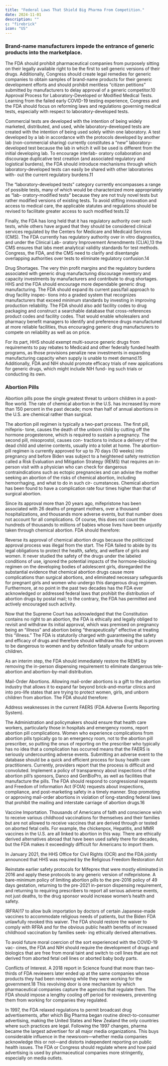 ```yaml
---
title: "Federal Laws That Shield Big Pharma From Competition."
date: 2024-11-01
description: ""
c: "firebrick"
icon: "US"
---
```

 

### Brand-name manufacturers impede the entrance of generic products into the marketplace. 

The FDA should prohibit pharmaceutical companies from purposely sitting on their legally available right to be the first to sell generic versions of their drugs. Additionally, Congress should create legal remedies for generic companies to obtain samples of brand-name products for their generic development efforts and should prohibit meritless “citizen petitions” submitted by manufacturers to delay approval of a generic competitor.10 Approval Process for Laboratory-Developed or Modified Medical Tests. Learning from the failed early COVID-19 testing experience, Congress and the FDA should focus on reforming laws and regulations governing medical tests, especially with respect to laboratory-developed tests.

Commercial tests are developed with the intention of being widely marketed,
distributed, and used, while laboratory-developed tests are created with the
intention of being used solely within one laboratory. A test developed by a lab in
accordance with the protocols developed by another lab (non-commercial sharing)
currently constitutes a “new” laboratory-developed test because the lab in which
it will be used is different from the initial developing lab. To encourage interlab-
oratory collaboration and discourage duplicative test creation (and associated
regulatory and logistical burdens), the FDA should introduce mechanisms through
which laboratory-developed tests can easily be shared with other laboratories with-
out the current regulatory burdens.11

The “laboratory-developed tests” category currently encompasses a range of
possible tests, many of which would be characterized more appropriately as “lab-
oratory-modified tests” because they are not truly novel tests but rather modified
versions of existing tests. To avoid stifling innovation and access to medical care,
the applicable statutes and regulations should be revised to facilitate greater access
to such modified tests.12

Finally, the FDA has long held that it has regulatory authority over such tests,
while others have argued that they should be considered clinical services regulated
by the Centers for Medicare and Medicaid Services (CMS). The FDA currently
has regulatory authority over in vitro diagnostics, and under the Clinical Lab-
oratory Improvement Amendments (CLIA),13 the CMS ensures that labs meet
analytical validity standards for test methods. Congress, the FDA, and the CMS
need to clarify and disentangle overlapping authorities over tests to eliminate
regulatory confusion.14

Drug Shortages. The very thin profit margins and the regulatory burdens
associated with generic drug manufacturing discourage inventory and capacity
investments by manufacturers and contribute to drug shortages. HHS and the FDA
should encourage more dependable generic drug manufacturing.
The FDA should expand its current pass/fail approach to drug facility inspec-
tions into a graded system that recognizes manufacturers that exceed minimum
standards by investing in improving production reliability. The FDA should also
add facility codes to drug packaging and construct a searchable database that
cross-references product codes and facility codes. That would enable wholesalers
and pharmacy benefit managers to identify and preference drugs manufactured at
more reliable facilities, thus encouraging generic drug manufacturers to compete
on reliability as well as on price.

For its part, HHS should exempt multi-source generic drugs from requirements
to pay rebates to Medicaid and other federally funded health programs, as those
provisions penalize new investments in expanding manufacturing capacity when
supply is unable to meet demand.15 Additionally, FDA and NIH should promote
efficacy trials of new applications for generic drugs, which might include NIH fund-
ing such trials or conducting its own.


### Abortion Pills

Abortion pills pose the single greatest threat to unborn children in a post-Roe world. The rate of chemical abortion in the U.S. has increased by more than 150 percent in the past decade; more than half of annual abortions
in the U.S. are chemical rather than surgical.

The abortion pill regimen is typically a two-part process. The first pill, mifepris-
tone, causes the death of the unborn child by cutting off the hormone progesterone,
which is required to sustain a pregnancy. The second pill, misoprostol, causes con-
tractions to induce a delivery of the dead child and uterine contents, usually into a
toilet at home. The abortion-pill regimen is currently approved for up to 70 days
(10 weeks) into pregnancy and before Biden was subject to a heightened safety
restriction called a Risk Evaluation and Mitigation Strategy (REMS) that requires
an in-person visit with a physician who can check for dangerous contraindications
such as ectopic pregnancies and can advise the mother seeking an abortion of the
risks of chemical abortion, including hemorrhaging, and what to do in such cir-
cumstances. Chemical abortion has been found to have a complication rate four
times higher than that of surgical abortion.

Since its approval more than 20 years ago, mifepristone has been associated with
26 deaths of pregnant mothers, over a thousand hospitalizations, and thousands
more adverse events, but that number does not account for all complications. Of
course, this does not count the hundreds of thousands to millions of babies whose
lives have been unjustly taken through chemical abortion. FDA should therefore:

Reverse its approval of chemical abortion drugs because the
politicized approval process was illegal from the start. The FDA
failed to abide by its legal obligations to protect the health, safety, and
welfare of girls and women. It never studied the safety of the drugs
under the labeled conditions of use, ignored the potential impacts of the
hormone-blocking regimen on the developing bodies of adolescent girls,
disregarded the substantial evidence that chemical abortion drugs cause
more complications than surgical abortions, and eliminated necessary
safeguards for pregnant girls and women who undergo this dangerous drug
regimen. Furthermore, at no point in the past two decades has the FDA ever
acknowledged or addressed federal laws that prohibit the distribution of
abortion drugs by postal mail; to the contrary, the FDA has permitted and
actively encouraged such activity.

Now that the Supreme Court has acknowledged that the Constitution
contains no right to an abortion, the FDA is ethically and legally obliged to
revisit and withdraw its initial approval, which was premised on pregnancy
being an “illness” and abortion being “therapeutically” effective at treating
this “illness.” The FDA is statutorily charged with guaranteeing the
safety and efficacy of drugs and therefore should withdraw this drug that
is proven to be dangerous to women and by definition fatally unsafe for
unborn children.

As an interim step, the FDA should immediately restore the REMS by removing
the in-person dispensing requirement to eliminate dangerous tele-abortion and
abortion-by-mail distribution.

Mail-Order Abortions. Allowing mail-order abortions is a gift to the abortion
industry that allows it to expand far beyond brick-and-mortar clinics and into pro-life states that are trying to protect women, girls, and unborn children from
abortion. The FDA should therefore:

Address weaknesses in the current FAERS (FDA Adverse Events Reporting System).

The Administration and policymakers should ensure that health care workers, particularly those in hospitals and emergency rooms, report abortion pill complications. Women who experience complications from abortion pills typically go to an emergency room, not to the abortion pill prescriber, so putting the onus of reporting on the prescriber who typically has no idea that a complication has occurred means that the FAERS is seriously undercounting adverse events. Submitting an adverse event to the database should be a quick and efficient process for busy health care practitioners. Currently, providers report that the process is difficult and convoluted. Implement a policy of transparency about inspections of the abortion pill’s sponsors, Danco and GenBioPro, as well as facilities that manufacture the pills. The FDA should respond to congressional requests and Freedom of Information Act (FOIA) requests about inspections, compliance, and post-marketing safety in a timely manner. Stop promoting or approving mail-order abortions in violation of long-standing federal laws that prohibit the mailing and interstate carriage of abortion drugs.16

Vaccine Importation. Thousands of Americans of faith and conscience wish
to receive various childhood vaccinations for themselves and their families but are
not allowed to receive vaccines that are derived through or tested on aborted fetal
cells. For example, the chickenpox, Hepatitis, and MMR vaccines in the U.S. are all
linked to abortion in this way. There are ethically derived alternatives abroad that
have been used safely there for decades, but the FDA makes it exceedingly difficult
for Americans to import them.

In January 2021, the HHS Office for Civil Rights (OCR) and the FDA jointly
announced that HHS was required by the Religious Freedom Restoration Act

Reinstate earlier safety protocols for Mifeprex that were mostly
eliminated in 2016 and apply these protocols to any generic version
of mifepristone. A bare-minimum policy of limiting abortion pills to the
pre-2016 policy of 49 days gestation, returning to the pre-2021 in-person
dispensing requirement, and returning to requiring prescribers to report all
serious adverse events, not just deaths, to the drug sponsor would increase
women’s health and safety.﻿

(RFRA)17 to allow bulk importation by doctors of certain Japanese-made vaccines
to accommodate religious needs of patients, but the Biden FDA unlawfully revoked
this waiver. The FDA should restore the waiver to comply with RFRA and for the
obvious public health benefits of increased childhood vaccination by families seek-
ing ethically derived alternatives.

To avoid future moral coercion of the sort experienced with the COVID-19 vac- cines, the FDA and NIH should require the development of drugs and biologics that are free from moral taint and switch to cell lines that are not derived from aborted fetal cell lines or aborted baby body parts.

Conflicts of Interest. A 2018 report in Science found that more than two-thirds of FDA reviewers later ended up at the same companies whose products they had been reviewing while they were working for the government.18 This revolving door is one mechanism by which pharmaceutical companies capture the agencies that regulate them. The FDA should impose a lengthy cooling off period for reviewers, preventing them from working for companies they regulated.

In 1997, the FDA relaxed regulations to permit broadcast drug advertisements, after which Big Pharma began routine direct-to-consumer advertising, making the United States and New Zealand the only countries where such practices are legal. Following the 1997 changes, pharma became the largest advertiser for all major media organizations. This buys considerable influence in the newsroom—whether media companies acknowledge this or not—and distorts independent reporting on public health issues. The FDA or Congress should regulate where and how paid advertising is used by pharmaceutical companies more stringently, especially on media outlets.

